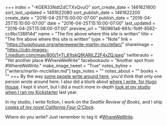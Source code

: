 +++
index = "-KGER33NdtZdCTXvQvuO"
sort_create_date = 1461621600
sort_last_updated = 1461622080
sort_publish_date = 1461622200
create_date = "2016-04-25T15:00:00-07:00"
publish_date = "2016-04-25T15:10:00-07:00"
date = "2016-04-25T15:10:00-07:00"
last_updated = "2016-04-25T15:08:00-07:00"
preview_url = "180961a6-661c-fb9f-8562-cc8bc138814d"
name = "The fire above where this site is written"
title = "The fire above where this site is written"
type = "Note"
link = "https://hugohouse.org/wherewewrite-martin-mcclellan/"
shareimage = "https://cdn-images-1.medium.com/max/800/1*Tj_61tskQfKARlLZ2F4xZQ.jpeg"
twitterauto = "Yet another place #WhereWeWrite"
facebookauto = "Another spot from #WhereWeWrite."
make_image_tweet = "True"
notes_byline = ["writers/martin-mcclellan.md"]
tags_notes = ""
notes_about = ""
books = ""
+++
By the way <a href="http://seattlereviewofbooks.com/notes/2016/04/25/the-hammock-where-this-site-is-written/" title="The Seattle Review of Books - The hammock where this site is written">some people write around here</a>, you'd think that only one person wrote around here. I also did a blurb about <a href="https://hugohouse.org/wherewewrite-martin-mcclellan/" title="None">where I write, for Hugo House</a>. I kept it short, but I did a much more in-depth <a href="mailto:https://medium.com/@hellbox/the-things-in-my-studio-b82c59d8a62d#.j5vg3rpzz">look at my studio when I ran my Kickstarter</a> last year. 

In my studio, I write fiction, I work on the _Seattle Review of Books_, and I ship <a href="http://californiafouroclock.com" title="California Four O&amp;rsquo;Clock by Martin McClellan">copies of my novel _California Four O'Clock_</a>. 

Where do you write? Just remember to tag it: #<a href="https://twitter.com/hashtag/WhereWeWrite?src=hash" title="#wherewewrite">WhereWeWrite</a>.